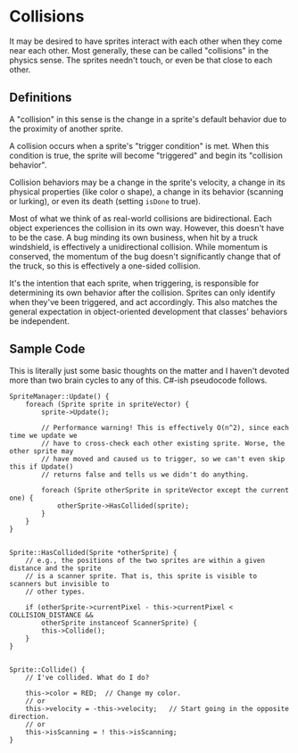 # Collisions

It may be desired to have sprites interact with each other when they come near each other. Most generally, these can be called "collisions" in the physics sense. The sprites needn't touch, or even be that close to each other.



## Definitions
A "collision" in this sense is the change in a sprite's default behavior due to the proximity of another sprite.

A collision occurs when a sprite's "trigger condition" is met. When this condition is true, the sprite will become "triggered" and begin its "collision behavior".

Collision behaviors may be a change in the sprite's velocity, a change in its physical properties (like color o shape), a change in its behavior (scanning or lurking), or even its death (setting `isDone` to true).

Most of what we think of as real-world collisions are bidirectional. Each object experiences the collision in its own way. However, this doesn't have to be the case. A bug minding its own business, when hit by a truck windshield, is effectively a unidirectional collision. While momentum is conserved, the momentum of the bug doesn't significantly change that of the truck, so this is effectively a one-sided collision.

It's the intention that each sprite, when triggering, is responsible for determining its own behavior after the collision. Sprites can only identify when they've been triggered, and act accordingly. This also matches the general expectation in object-oriented development that classes' behaviors be independent.



## Sample Code

This is literally just some basic thoughts on the matter and I haven't devoted more than two brain cycles to any of this. C#-ish pseudocode follows.

    SpriteManager::Update() {
        foreach (Sprite sprite in spriteVector) {
            sprite->Update();

            // Performance warning! This is effectively O(n^2), since each time we update we 
            // have to cross-check each other existing sprite. Worse, the other sprite may
            // have moved and caused us to trigger, so we can't even skip this if Update() 
            // returns false and tells us we didn't do anything.

            foreach (Sprite otherSprite in spriteVector except the current one) {
                otherSprite->HasCollided(sprite);
            }
        }
    }


    Sprite::HasCollided(Sprite *otherSprite) {
        // e.g., the positions of the two sprites are within a given distance and the sprite
        // is a scanner sprite. That is, this sprite is visible to scanners but invisible to 
        // other types.

        if (otherSprite->currentPixel - this->currentPixel < COLLISION_DISTANCE &&
            otherSprite instanceof ScannerSprite) {
            this->Collide();
        } 
    }


    Sprite::Collide() {
        // I've collided. What do I do?

        this->color = RED;  // Change my color.
        // or
        this->velocity = -this->velocity;   // Start going in the opposite direction.
        // or
        this->isScanning = ! this->isScanning;
    }

